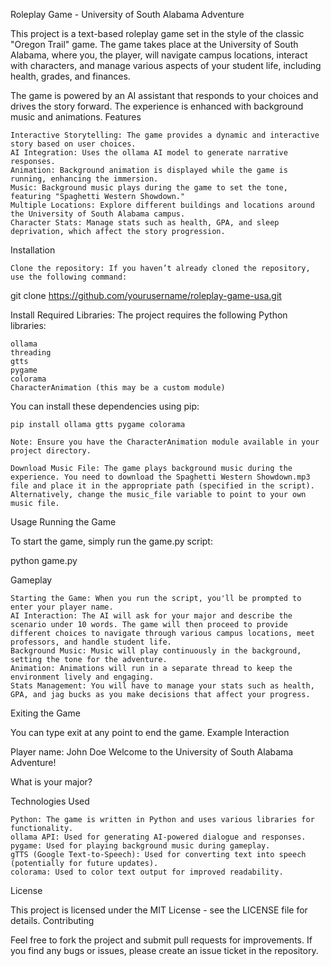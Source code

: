 Roleplay Game - University of South Alabama Adventure

This project is a text-based roleplay game set in the style of the classic "Oregon Trail" game. The game takes place at the University of South Alabama, where you, the player, will navigate campus locations, interact with characters, and manage various aspects of your student life, including health, grades, and finances.

The game is powered by an AI assistant that responds to your choices and drives the story forward. The experience is enhanced with background music and animations.
Features

    Interactive Storytelling: The game provides a dynamic and interactive story based on user choices.
    AI Integration: Uses the ollama AI model to generate narrative responses.
    Animation: Background animation is displayed while the game is running, enhancing the immersion.
    Music: Background music plays during the game to set the tone, featuring "Spaghetti Western Showdown."
    Multiple Locations: Explore different buildings and locations around the University of South Alabama campus.
    Character Stats: Manage stats such as health, GPA, and sleep deprivation, which affect the story progression.

Installation

    Clone the repository: If you haven’t already cloned the repository, use the following command:

git clone https://github.com/yourusername/roleplay-game-usa.git

Install Required Libraries: The project requires the following Python libraries:

    ollama
    threading
    gtts
    pygame
    colorama
    CharacterAnimation (this may be a custom module)

You can install these dependencies using pip:

    pip install ollama gtts pygame colorama

    Note: Ensure you have the CharacterAnimation module available in your project directory.

    Download Music File: The game plays background music during the experience. You need to download the Spaghetti Western Showdown.mp3 file and place it in the appropriate path (specified in the script). Alternatively, change the music_file variable to point to your own music file.

Usage
Running the Game

To start the game, simply run the game.py script:

python game.py

Gameplay

    Starting the Game: When you run the script, you'll be prompted to enter your player name.
    AI Interaction: The AI will ask for your major and describe the scenario under 10 words. The game will then proceed to provide different choices to navigate through various campus locations, meet professors, and handle student life.
    Background Music: Music will play continuously in the background, setting the tone for the adventure.
    Animation: Animations will run in a separate thread to keep the environment lively and engaging.
    Stats Management: You will have to manage your stats such as health, GPA, and jag bucks as you make decisions that affect your progress.

Exiting the Game

You can type exit at any point to end the game.
Example Interaction

Player name: John Doe
Welcome to the University of South Alabama Adventure!

What is your major?

Technologies Used

    Python: The game is written in Python and uses various libraries for functionality.
    ollama API: Used for generating AI-powered dialogue and responses.
    pygame: Used for playing background music during gameplay.
    gTTS (Google Text-to-Speech): Used for converting text into speech (potentially for future updates).
    colorama: Used to color text output for improved readability.

License

This project is licensed under the MIT License - see the LICENSE file for details.
Contributing

Feel free to fork the project and submit pull requests for improvements. If you find any bugs or issues, please create an issue ticket in the repository.
